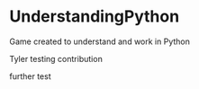 # UnderstandingPython
Game created to understand and work in Python



Tyler testing contribution



further test